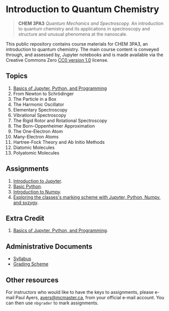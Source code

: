 # Introduction to Quantum Chemistry

> **CHEM 3PA3** *Quantum Mechanics and Spectroscopy.* An introduction to quantum chemistry and its applications in spectroscopy and structure and unusual phenomena at the nanoscale.

This public repository contains course materials for CHEM 3PA3, an introduction to quantum chemistry. The main course content is conveyed through, and assessed by, Jupyter notebooks and is made available via the Creative Commons Zero [CC0 version 1.0](LICENSE) license.

## Topics

1. [Basics of Jupyter, Python, and Programming](notes/jupyter.md)
1. From Newton to Schrödinger
1. The Particle in a Box
1. The Harmonic Oscillator
1. Elementary Spectroscopy
1. Vibrational Spectroscopy
1. The Rigid Rotor and Rotational Spectroscopy
1. The Born-Oppenheimer Approximation
1. The One-Electron Atom
1. Many-Electron Atoms
1. Hartree-Fock Theory and Ab Initio Methods
1. Diatomic Molecules
1. Polyatomic Molecules

## Assignments

1. [Introduction to Jupyter](assignments/Jupyter.md).
2. [Basic Python](assignments/python.md).
3. [Introduction to Numpy](assignments/numpy.md).
4. [Exploring the classes's marking scheme with Jupyter, Python, Numpy, and syzygy](assignments/syzygy.md).

## Extra Credit

1. [Basics of Jupyter, Python, and Programming](extracredit/programming.md).

## Administrative Documents

- [Syllabus](documents/syllabus.pdf)
- [Grading Scheme](notes/grading.ipynb)

## Other resources

For instructors who would like to have the keys to assignments, please e-mail Paul Ayers, <ayers@mcmaster.ca>, from your official e-mail account. You can then use `nbgrader` to mark assignments.
